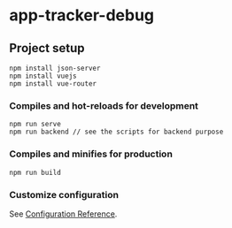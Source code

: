 # app-tracker-debug

## Project setup
```
npm install json-server
npm install vuejs
npm install vue-router
```

### Compiles and hot-reloads for development
```
npm run serve
npm run backend // see the scripts for backend purpose
```

### Compiles and minifies for production
```
npm run build
```

### Customize configuration
See [Configuration Reference](https://cli.vuejs.org/config/).
